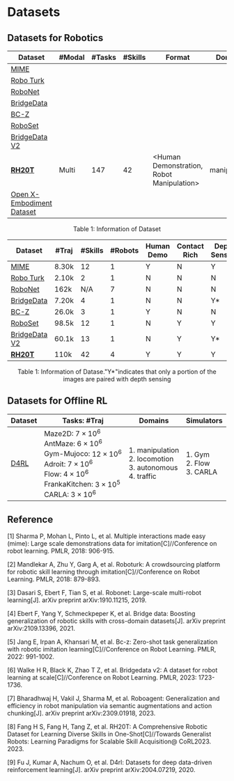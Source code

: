 # Datasets

## Datasets for Robotics

| Dataset                                                      | #Modal | #Tasks | #Skills | Format                                    | Domains      | Areas              |
| ------------------------------------------------------------ | ------ | ------ | ------- | ----------------------------------------- | ------------ | ------------------ |
| [MIME](https://sites.google.com/view/mimedataset)            |        |        |         |                                           |              |                    |
| [Robo Turk](https://roboturk.stanford.edu/)                  |        |        |         |                                           |              |                    |
| [RoboNet](https://www.robonet.wiki/)                         |        |        |         |                                           |              |                    |
| [BridgeData](https://sites.google.com/view/bridgedata)       |        |        |         |                                           |              |                    |
| [BC-Z](https://sites.google.com/view/bc-z/home)              |        |        |         |                                           |              |                    |
| [RoboSet](https://robopen.github.io/)                        |        |        |         |                                           |              |                    |
| [BridgeData V2](https://rail-berkeley.github.io/bridgedata/) |        |        |         |                                           |              |                    |
| [**RH20T**](https://rh20t.github.io/)                        | Multi  | 147    | 42      | <Human Demonstration, Robot Manipulation> | manipulation | Imitation Learning |
| [Open X-Embodiment Dataset](https://robotics-transformer-x.github.io/) |        |        |         |                                           |              |                    |

<div align="center">Table 1: Information of Dataset</div>



| Dataset                                                      | #Traj | #Skills | #Robots | Human Demo | Contact Rich | Depth Sensing | Camera Calib | Force Sensing |
| ------------------------------------------------------------ | ----- | ------- | ------- | ---------- | ------------ | ------------- | ------------ | ------------- |
| [MIME](https://sites.google.com/view/mimedataset)            | 8.30k | 12      | 1       | Y          | N            | Y             | N            | N             |
| [Robo Turk](https://roboturk.stanford.edu/)                  | 2.10k | 2       | 1       | N          | N            | N             | N            | N             |
| [RoboNet](https://www.robonet.wiki/)                         | 162k  | N/A     | 7       | N          | N            | N             | N            | N             |
| [BridgeData](https://sites.google.com/view/bridgedata)       | 7.20k | 4       | 1       | N          | N            | Y*            | N            | N             |
| [BC-Z](https://sites.google.com/view/bc-z/home)              | 26.0k | 3       | 1       | Y          | N            | N             | N            | N             |
| [RoboSet](https://robopen.github.io/)                        | 98.5k | 12      | 1       | N          | Y            | Y             | N            | N             |
| [BridgeData V2](https://rail-berkeley.github.io/bridgedata/) | 60.1k | 13      | 1       | N          | Y            | Y*            | N            | N             |
| [**RH20T**](https://rh20t.github.io/)                        | 110k  | 42      | 4       | Y          | Y            | Y             | Y            | Y             |

<div align="center">Table 1: Information of Datase."Y*"indicates that only a portion of the images are paired with depth sensing</div>



## Datasets for Offline RL

| Dataset                                               | Tasks: #Traj                                                 | Domains                                                      | Simulators                              |
| ----------------------------------------------------- | ------------------------------------------------------------ | ------------------------------------------------------------ | --------------------------------------- |
| [D4RL](https://sites.google.com/view/d4rl-anonymous/) | Maze2D: $7\times 10^6$<br />AntMaze: $6\times 10^6$<br />Gym-Mujoco: $12\times 10^6$<br />Adroit: $7\times10^6$<br />Flow: $4\times 10^6$<br />FrankaKitchen: $3\times10^5$<br />CARLA: $3\times 10^6$ | 1.  manipulation<br />2. locomotion<br />3. autonomous<br />4.  traffic | 1. Gym<br />2. Flow<br />3. CARLA<br /> |



## Reference

[1] Sharma P, Mohan L, Pinto L, et al. Multiple interactions made easy (mime): Large scale demonstrations data for imitation[C]//Conference on robot learning. PMLR, 2018: 906-915.

[2] Mandlekar A, Zhu Y, Garg A, et al. Roboturk: A crowdsourcing platform for robotic skill learning through imitation[C]//Conference on Robot Learning. PMLR, 2018: 879-893.

[3] Dasari S, Ebert F, Tian S, et al. Robonet: Large-scale multi-robot learning[J]. arXiv preprint arXiv:1910.11215, 2019.

[4] Ebert F, Yang Y, Schmeckpeper K, et al. Bridge data: Boosting generalization of robotic skills with cross-domain datasets[J]. arXiv preprint arXiv:2109.13396, 2021.

[5] Jang E, Irpan A, Khansari M, et al. Bc-z: Zero-shot task generalization with robotic imitation learning[C]//Conference on Robot Learning. PMLR, 2022: 991-1002.

[6] Walke H R, Black K, Zhao T Z, et al. Bridgedata v2: A dataset for robot learning at scale[C]//Conference on Robot Learning. PMLR, 2023: 1723-1736.

[7] Bharadhwaj H, Vakil J, Sharma M, et al. Roboagent: Generalization and efficiency in robot manipulation via semantic augmentations and action chunking[J]. arXiv preprint arXiv:2309.01918, 2023.

[8] Fang H S, Fang H, Tang Z, et al. RH20T: A Comprehensive Robotic Dataset for Learning Diverse Skills in One-Shot[C]//Towards Generalist Robots: Learning Paradigms for Scalable Skill Acquisition@ CoRL2023. 2023.

[9] Fu J, Kumar A, Nachum O, et al. D4rl: Datasets for deep data-driven reinforcement learning[J]. arXiv preprint arXiv:2004.07219, 2020.

